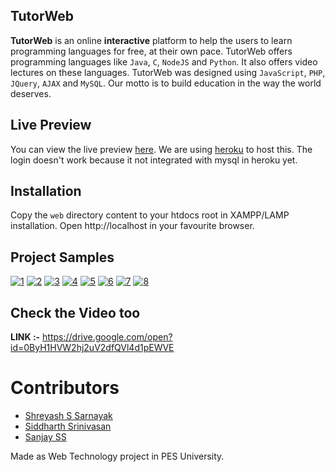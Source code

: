 ## TutorWeb

**TutorWeb** is an online **interactive** platform to help the users to learn programming languages
for free, at their own pace. TutorWeb offers programming languages like `Java`, `C`, `NodeJS`
and `Python`. It also offers video lectures on these languages. TutorWeb was designed using
`JavaScript`, `PHP`, `JQuery`, `AJAX` and `MySQL`. Our motto is to build education in the
way the world deserves.

## Live Preview

You can view the live preview [here](https://tutorwb.herokuapp.com/). We are using [heroku](https://www.heroku.com/) to host this. The login doesn't work because it not integrated with mysql in heroku yet.

## Installation

Copy the `web` directory content to your htdocs root in XAMPP/LAMP installation. Open http://localhost in your favourite browser.

## Project Samples

<a href="https://ibb.co/dzS71F"><img src="https://thumb.ibb.co/dzS71F/1.png" alt="1" border="0"></a>
<a href="https://ibb.co/kBnkov"><img src="https://thumb.ibb.co/kBnkov/2.png" alt="2" border="0"></a>
<a href="https://ibb.co/cNebva"><img src="https://thumb.ibb.co/cNebva/3.png" alt="3" border="0"></a>
<a href="https://ibb.co/efMpFa"><img src="https://thumb.ibb.co/efMpFa/4.png" alt="4" border="0"></a>
<a href="https://ibb.co/dAFGva"><img src="https://thumb.ibb.co/dAFGva/5.png" alt="5" border="0"></a>
<a href="https://ibb.co/iTEy8v"><img src="https://thumb.ibb.co/iTEy8v/6.png" alt="6" border="0"></a>
<a href="https://ibb.co/dLNkov"><img src="https://thumb.ibb.co/dLNkov/7.png" alt="7" border="0"></a>
<a href="https://ibb.co/f1RZgF"><img src="https://thumb.ibb.co/f1RZgF/8.png" alt="8" border="0"></a>

## Check the Video too

**LINK :-** https://drive.google.com/open?id=0ByH1HVW2hj2uV2dfQVl4d1pEWVE

# Contributors

- [Shreyash S Sarnayak](https://github.com/shreyash14s)
- [Siddharth Srinivasan](https://github.com/siddharths2710)
- [Sanjay SS](https://github.com/sanjay96)

Made as Web Technology project in PES University.
